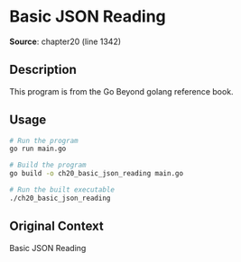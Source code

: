 # Basic JSON Reading

**Source**: chapter20 (line 1342)

## Description

This program is from the Go Beyond golang reference book.

## Usage

```bash
# Run the program
go run main.go

# Build the program
go build -o ch20_basic_json_reading main.go

# Run the built executable
./ch20_basic_json_reading
```

## Original Context

Basic JSON Reading
